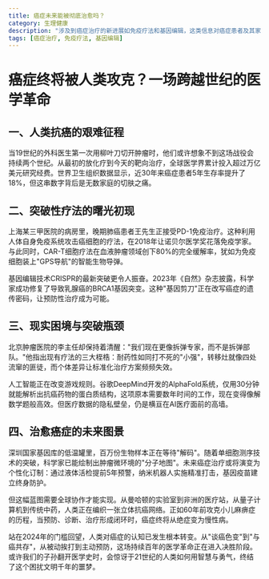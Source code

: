 ```yaml
---
title: 癌症未来能被彻底治愈吗？
category: 生理健康
description: "涉及到癌症治疗的新进展如免疫疗法和基因编辑，这类信息对癌症患者及其家属至关重要。"
tags: [癌症治疗, 免疫疗法, 基因编辑]
---
```

# 癌症终将被人类攻克？一场跨越世纪的医学革命

## 一、人类抗癌的艰难征程

当19世纪的外科医生第一次用柳叶刀切开肿瘤时，他们或许想象不到这场战役会持续两个世纪。从最初的放化疗到今天的靶向治疗，全球医学界累计投入超过万亿美元研究经费。世界卫生组织数据显示，近30年来癌症患者5年生存率提升了18%，但这串数字背后是无数家庭的切肤之痛。

## 二、突破性疗法的曙光初现

上海某三甲医院的病房里，晚期肺癌患者王先生正接受PD-1免疫治疗。这种利用人体自身免疫系统攻击癌细胞的疗法，在2018年让诺贝尔医学奖花落免疫学家。与此同时，CAR-T细胞疗法在血液肿瘤领域创下80%的完全缓解率，犹如为免疫细胞装上"GPS导航"的智能生物导弹。

基因编辑技术CRISPR的最新突破更令人振奋。2023年《自然》杂志披露，科学家成功修复了导致乳腺癌的BRCA1基因突变。这种"基因剪刀"正在改写癌症的遗传密码，让预防性治疗成为可能。

## 三、现实困境与突破瓶颈

北京肿瘤医院的李主任却保持着清醒："我们现在更像拆弹专家，而不是拆弹部队。"他指出现有疗法的三大桎梏：耐药性如同打不死的"小强"，转移灶就像四处流窜的匪徒，而个体差异让标准化治疗方案频频失效。

人工智能正在改变游戏规则。谷歌DeepMind开发的AlphaFold系统，仅用30分钟就能解析出抗癌药物的蛋白质结构，这项原本需要数年时间的工作，现在变得像解数学题般高效。但医疗数据的隐私壁垒，仍是横亘在AI医疗面前的高墙。

## 四、治愈癌症的未来图景

深圳国家基因库的低温罐里，百万份生物样本正在等待"解码"。随着单细胞测序技术的突破，科学家已能绘制出肿瘤微环境的"分子地图"。未来癌症治疗或将演变为个性化订制：通过液体活检提前5年预警，纳米机器人实施精准打击，基因疫苗建立终身防护。

但这幅蓝图需要全球协作才能实现。从曼哈顿的实验室到非洲的医疗站，从量子计算机到传统中药，人类正在编织一张立体抗癌网络。正如60年前攻克小儿麻痹症的历程，当预防、诊断、治疗形成闭环时，癌症终将从绝症变为慢性病。

站在2024年的门槛回望，人类对癌症的认知已发生根本转变。从"谈癌色变"到"与癌共存"，从被动挨打到主动预防，这场持续百年的医学革命正在进入决胜阶段。或许我们的子孙翻开医学史时，会惊讶于21世纪的人类如何用智慧与勇气，终结了这个困扰文明千年的噩梦。